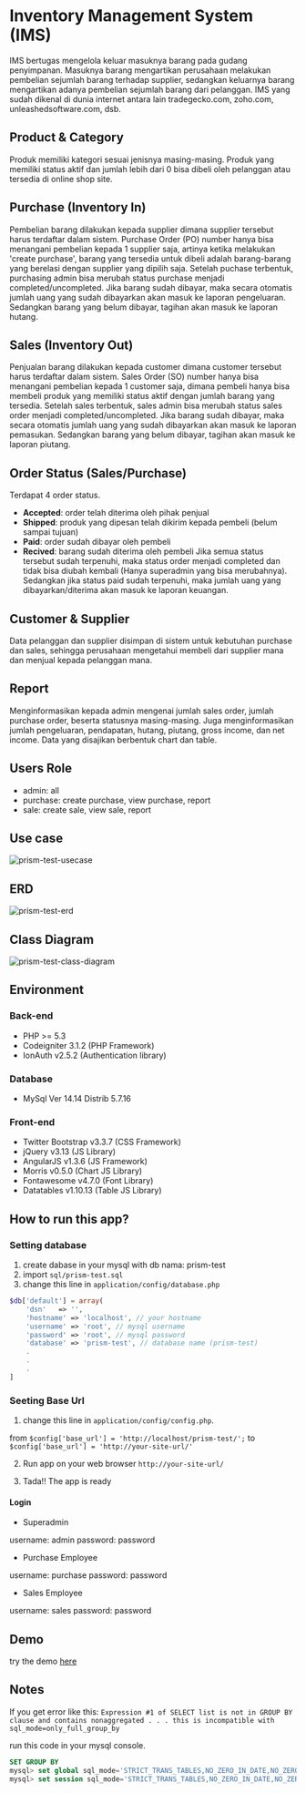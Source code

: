 # Inventory Management System (IMS) 
IMS bertugas mengelola keluar masuknya barang pada gudang penyimpanan. Masuknya barang mengartikan perusahaan melakukan pembelian sejumlah barang terhadap supplier, sedangkan keluarnya barang mengartikan adanya pembelian sejumlah barang dari pelanggan. IMS yang sudah dikenal di dunia internet antara lain tradegecko.com, zoho.com, unleashedsoftware.com, dsb.

## Product & Category
Produk memiliki kategori sesuai jenisnya masing-masing. Produk yang memiliki status aktif dan jumlah lebih dari 0 bisa dibeli oleh pelanggan atau tersedia di online shop site. 

## Purchase (Inventory In)
Pembelian barang dilakukan kepada supplier dimana supplier tersebut harus terdaftar dalam sistem.
Purchase Order (PO) number hanya bisa menangani pembelian kepada 1 supplier saja, artinya ketika melakukan 'create purchase', barang yang tersedia untuk dibeli adalah barang-barang yang berelasi dengan supplier yang dipilih saja.
Setelah puchase terbentuk, purchasing admin bisa merubah status purchase menjadi completed/uncompleted. Jika barang sudah dibayar, maka secara otomatis jumlah uang yang sudah dibayarkan akan masuk ke laporan pengeluaran. Sedangkan barang yang belum dibayar, tagihan akan masuk ke laporan hutang.

## Sales (Inventory Out)
Penjualan barang dilakukan kepada customer dimana customer tersebut harus terdaftar dalam sistem.
Sales Order (SO) number hanya bisa menangani pembelian kepada 1 customer saja, dimana pembeli hanya bisa membeli produk yang memiliki status aktif dengan jumlah barang yang tersedia. 
Setelah sales terbentuk, sales admin bisa merubah status sales order menjadi completed/uncompleted. Jika barang sudah dibayar, maka secara otomatis jumlah uang yang sudah dibayarkan akan masuk ke laporan pemasukan. Sedangkan barang yang belum dibayar, tagihan akan masuk ke laporan piutang.

## Order Status (Sales/Purchase)
Terdapat 4 order status.
- **Accepted**: order telah diterima oleh pihak penjual
- **Shipped**: produk yang dipesan telah dikirim kepada pembeli (belum sampai tujuan)
- **Paid**: order sudah dibayar oleh pembeli
- **Recived**: barang sudah diterima oleh pembeli
Jika semua status tersebut sudah terpenuhi, maka status order menjadi completed dan tidak bisa diubah kembali (Hanya superadmin yang bisa merubahnya).
Sedangkan jika status paid sudah terpenuhi, maka jumlah uang yang dibayarkan/diterima akan masuk ke laporan keuangan.

## Customer & Supplier
Data pelanggan dan supplier disimpan di sistem untuk kebutuhan purchase dan sales, sehingga perusahaan mengetahui membeli dari supplier mana dan menjual kepada pelanggan mana.

## Report
Menginformasikan kepada admin mengenai jumlah sales order, jumlah purchase order, beserta statusnya masing-masing.
Juga menginformasikan jumlah pengeluaran, pendapatan, hutang, piutang, gross income, dan net income. Data yang disajikan berbentuk chart dan table.

## Users Role
- admin: all
- purchase: create purchase, view purchase, report
- sale: create sale, view sale, report

## Use case
![prism-test-usecase](https://s23.postimg.org/g0loywal7/prism_test_use_case.jpg)

## ERD
![prism-test-erd](https://s23.postimg.org/fl5ts4za3/erd_prism_test.png)

## Class Diagram
![prism-test-class-diagram](https://s23.postimg.org/ohl79tfa3/prism_test_class_diagram.jpg)

## Environment
### Back-end
- PHP >= 5.3
- Codeigniter 3.1.2 (PHP Framework)
- IonAuth v2.5.2 (Authentication library)

### Database
- MySql Ver 14.14 Distrib 5.7.16

### Front-end
- Twitter Bootstrap v3.3.7 (CSS Framework)
- jQuery v3.13 (JS Library)
- AngularJS v1.3.6 (JS Framework)
- Morris v0.5.0 (Chart JS Library)
- Fontawesome v4.7.0 (Font Library)
- Datatables v1.10.13 (Table JS Library)


## How to run this app?
### Setting database
1. create dabase in your mysql with db nama: prism-test
2. import `sql/prism-test.sql`
3. change this line in `application/config/database.php`
```php
$db['default'] = array(
	'dsn'	=> '',
	'hostname' => 'localhost', // your hostname
	'username' => 'root', // mysql username
	'password' => 'root', // mysql password
	'database' => 'prism-test', // database name (prism-test)
	.
	.
	.
]
```

### Seeting Base Url
1. change this line in `application/config/config.php`.

from `$config['base_url'] = 'http://localhost/prism-test/';` to `$config['base_url'] = 'http://your-site-url/'`

2. Run app on your web browser `http://your-site-url/`

3. Tada!! The app is ready

#### Login
- Superadmin

username: admin
password: password

- Purchase Employee

username: purchase
password: password

- Sales Employee

username: sales
password: password

## Demo
try the demo [here](http://kresna-prism-test.pe.hu)

## Notes
If you get error like this:
`Expression #1 of SELECT list is not in GROUP BY clause and contains nonaggregated . . . this is incompatible with sql_mode=only_full_group_by`

run this code in your mysql console.
```sql
SET GROUP BY
mysql> set global sql_mode='STRICT_TRANS_TABLES,NO_ZERO_IN_DATE,NO_ZERO_DATE,ERROR_FOR_DIVISION_BY_ZERO,NO_AUTO_CREATE_USER,NO_ENGINE_SUBSTITUTION';
mysql> set session sql_mode='STRICT_TRANS_TABLES,NO_ZERO_IN_DATE,NO_ZERO_DATE,ERROR_FOR_DIVISION_BY_ZERO,NO_AUTO_CREATE_USER,NO_ENGINE_SUBSTITUTION';
```